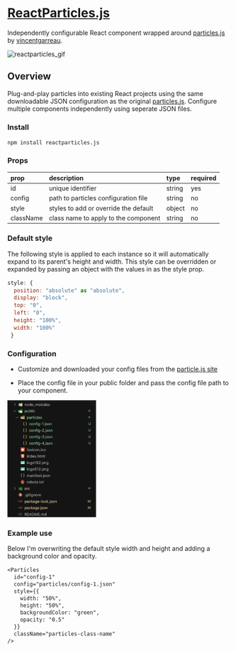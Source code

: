 # [ReactParticles.js](https://kr1tzy.github.io/reactparticles.js/)

Independently configurable React component wrapped around [particles.js](http://vincentgarreau.com/particles.js/) by [vincentgarreau](https://github.com/VincentGarreau).

![reactparticles_gif](img/reactparticles.gif)

## Overview

Plug-and-play particles into existing React projects using the same downloadable JSON configuration as the original [particles.js](http://vincentgarreau.com/particles.js/). Configure multiple components independently using seperate JSON files.

### Install

```
npm install reactparticles.js
```

### Props

| prop      | description                           | type   | required |
| :-------- | :------------------------------------ | :----- | :------- |
| id        | unique identifier                     | string | yes      |
| config    | path to particles configuration file  | string | no       |
| style     | styles to add or override the default | object | no       |
| className | class name to apply to the component  | string | no       |

### Default style

The following style is applied to each instance so it will automatically expand to its parent's height and width. This style can be overridden or expanded by passing an object with the values in as the style prop.

```jsx
style: {
  position: "absolute" as "absolute",
  display: "block",
  top: "0",
  left: "0",
  height: "100%",
  width: "100%"
 }
```

### Configuration

- Customize and downloaded your config files from the [particle.js site](http://vincentgarreau.com/particles.js/)

- Place the config file in your public folder and pass the config file path to your component. 

<img src="img/directory-structure.png" width="200px"/>

### Example use

Below I'm overwriting the default style width and height and adding a background color and opacity.

```tsx
<Particles
  id="config-1"
  config="particles/config-1.json"
  style={{
    width: "50%",
    height: "50%",
    backgroundColor: "green",
    opacity: "0.5"
  }}
  className="particles-class-name"
/>
```
